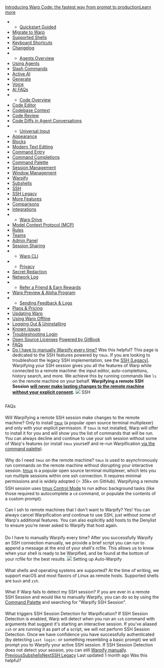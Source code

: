 [Introducing Warp Code: the fastest way from prompt to productionLearn more ](https://www.warp.dev/blog/introducing-warp-code-prompt-to-prod)
 * * [Quickstart Guided](/)
 * [Migrate to Warp](/getting-started/migrate-to-warp)
 * [Supported Shells](/getting-started/supported-shells)
 * [Keyboard Shortcuts](/getting-started/keyboard-shortcuts)
 * [Changelog](/getting-started/changelog)
 * * [Agents Overview](/agents/agents-overview)
 * [Using Agents](/agents/using-agents)
 * [Slash Commands](/agents/slash-commands)
 * [Active AI](/agents/active-ai)
 * [Generate](/agents/generate)
 * [Voice](/agents/voice)
 * [AI FAQs](/agents/ai-faqs)
 * * [Code Overview](/code/code-overview)
 * [Code Editor](/code/code-editor)
 * [Codebase Context](/code/codebase-context)
 * [Code Review](/code/code-review)
 * [Code Diffs in Agent Conversations](/code/reviewing-code)
 * * [Universal Input](/terminal/universal-input)
 * [Appearance](/terminal/appearance)
 * [Blocks](/terminal/blocks)
 * [Modern Text Editing](/terminal/editor)
 * [Command Entry](/terminal/entry)
 * [Command Completions](/terminal/command-completions)
 * [Command Palette](/terminal/command-palette)
 * [Session Management](/terminal/sessions)
 * [Window Management](/terminal/windows)
 * [Warpify](/terminal/warpify)
 * [Subshells](/terminal/warpify/subshells)
 * [SSH](/terminal/warpify/ssh)
 * [SSH Legacy](/terminal/warpify/ssh-legacy)
 * [More Features](/terminal/more-features)
 * [Comparisons](/terminal/comparisons)
 * [Integrations](/terminal/integrations-and-plugins)
 * * [Warp Drive](/knowledge-and-collaboration/warp-drive)
 * [Model Context Protocol (MCP)](/knowledge-and-collaboration/mcp)
 * [Rules](/knowledge-and-collaboration/rules)
 * [Teams](/knowledge-and-collaboration/teams)
 * [Admin Panel](/knowledge-and-collaboration/admin-panel)
 * [Session Sharing](/knowledge-and-collaboration/session-sharing)
 * * [Warp CLI](/developers/cli)
 * * [Privacy](/privacy/privacy)
 * [Secret Redaction](/privacy/secret-redaction)
 * [Network Log](/privacy/network-log)
 * * [Refer a Friend & Earn Rewards](/community/refer-a-friend)
 * [Warp Preview & Alpha Program](/community/warp-preview-and-alpha-program)
 * * [Sending Feedback & Logs](/support-and-billing/sending-us-feedback)
 * [Plans & Pricing](/support-and-billing/plans-and-pricing)
 * [Updating Warp](/support-and-billing/updating-warp)
 * [Using Warp Offline](/support-and-billing/using-warp-offline)
 * [Logging Out & Uninstalling](/support-and-billing/uninstalling-warp)
 * [Known Issues](/support-and-billing/known-issues)
 * [Troubleshooting Login](/support-and-billing/troubleshooting-login-issues)
 * [Open Source Licenses](/support-and-billing/licenses)
[Powered by GitBook](https://www.gitbook.com/?utm_source=content&utm_medium=trademark&utm_campaign=-MbqIgTw17KQvq_DQuRr)
 * [FAQs](#faqs)
 * [Do I have to manually Warpify every time?](#do-i-have-to-manually-warpify-every-time)
Was this helpful?
This page is dedicated to the SSH features powered by `tmux`.
If you are looking to troubleshoot the legacy SSH implementation, see the [SSH (Legacy)](/terminal/warpify/ssh-legacy).
Warpifying your SSH session gives you all the features of Warp while connected to a remote machine: the input editor, auto-completions, history search, and more. We achieve this by running commands like `ls` on the remote machine on your behalf.
**Warpifying a remote SSH Session** [**will never make lasting changes to the remote machine without your explicit consent**](/terminal/warpify/ssh#will-warpifying-a-remote-ssh-session-make-changes-to-the-remote-machine)**.**
![](https://docs.warp.dev/~gitbook/image?url=https%3A%2F%2F2297236823-files.gitbook.io%2F%7E%2Ffiles%2Fv0%2Fb%2Fgitbook-x-prod.appspot.com%2Fo%2Fspaces%252F-MbqIgTw17KQvq_DQuRr%252Fuploads%252Fgit-blob-d750cd2460fe3cc59aef6a301b61fdccc4970088%252Fwarpify_ssh_prompt.png%3Falt%3Dmedia&width=768&dpr=4&quality=100&sign=c7f0bfcc&sv=2)
SSH
## 
[](#faqs)
FAQs
#### 
[](#will-warpifying-a-remote-ssh-session-make-changes-to-the-remote-machine)
Will Warpifying a remote SSH session make changes to the remote machine?
Only to install [`tmux`](/terminal/warpify/ssh#why-do-i-need-tmux-on-the-remote-machine) (a popular open source terminal multiplexer) and only with your explicit permission. If `tmux` is not installed, Warp will offer to install it for you and will show you the list of commands that will be run. You can always decline and continue to use your ssh session without some of Warp's features (or install `tmux` yourself and re-run Warpification [via the command palette](/terminal/warpify/ssh#what-if-warp-fails-to-detect-my-ssh-session)).
#### 
[](#why-do-i-need-tmux-on-the-remote-machine)
Why do I need `tmux` on the remote machine?
`tmux` is used to asynchronously run commands on the remote machine without disrupting your interactive session. [tmux](https://github.com/tmux/tmux/wiki) is a popular open source terminal multiplexer, which lets you run multiple sessions within one ssh connection. It requires minimal permissions and is widely adopted (⭐ 35k+ on GitHub). Warpifying a remote SSH session uses [tmux Control Mode](https://github.com/tmux/tmux/wiki/Control-Mode) to run adhoc background tasks (like those required to autocomplete a `cd` command, or populate the contents of a custom prompt).
#### 
[](#can-i-ssh-to-remote-machines-that-i-dont-want-to-warpify)
Can I ssh to remote machines that I don't want to Warpify?
Yes! You can always cancel Warpification and continue to use SSH, just without some of Warp's additional features. You can also explicitly add hosts to the Denylist to ensure you’re never asked to Warpify that host again.
### 
[](#do-i-have-to-manually-warpify-every-time)
Do I have to manually Warpify every time?
After you successfully Warpify an SSH connection manually, we provide a brief script you can run to append a message at the end of your shell's rcfile. This allows us to know when your shell is ready to be Warpified, and be found at the bottom of your rcfile for the best results.
![](https://docs.warp.dev/~gitbook/image?url=https%3A%2F%2F2297236823-files.gitbook.io%2F%7E%2Ffiles%2Fv0%2Fb%2Fgitbook-x-prod.appspot.com%2Fo%2Fspaces%252F-MbqIgTw17KQvq_DQuRr%252Fuploads%252Fgit-blob-b2a6821c94e4894c2e0313ccc5b328897106949d%252Fwarpify_ssh_auto_script.png%3Falt%3Dmedia&width=768&dpr=4&quality=100&sign=71a717de&sv=2)
Setting up Auto-Warpify
#### 
[](#what-shells-and-operating-systems-are-supported)
What shells and operating systems are supported?
At the time of writing, we support macOS and most flavors of Linux as remote hosts. Supported shells are `bash` and `zsh`.
#### 
[](#what-if-warp-fails-to-detect-my-ssh-session)
What if Warp fails to detect my SSH session?
If you are ever in a remote SSH Session and would like to manually Warpify, you can do so by using the [Command Palette](/terminal/command-palette) and searching for "Warpify SSH Session".
#### 
[](#what-triggers-ssh-session-detection-for-warpification)
What triggers SSH Session Detection for Warpification?
If SSH Session Detection is enabled, Warp will detect when you run an `ssh` command with arguments that suggest it's starting an interactive session. If you've aliased `ssh` or are running it as part of a script, we will not perform SSH Session Detection.
Once we have confidence you have successfully authenticated (by detecting `Last login:` or something resembling a basic prompt) we will prompt you to Warpify your active SSH session.
If SSH Session Detection does not detect your session, you can still [Warpify manually](/terminal/warpify/ssh#what-if-warp-fails-to-detect-my-ssh-session).
[PreviousSubshells](/terminal/warpify/subshells)[NextSSH Legacy](/terminal/warpify/ssh-legacy)
Last updated 1 month ago
Was this helpful?